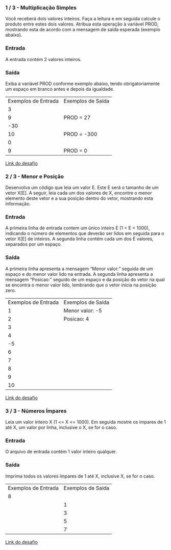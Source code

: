 <html>
  <head>
  </head>
  <body>
    <h3>1 / 3 - Multiplicação Simples</h3>
    <p>Você receberá dois valores inteiros. Faça a leitura e em seguida calcule o produto entre estes dois valores. Atribua esta operação à variável PROD, mostrando esta de acordo com a mensagem de saída esperada (exemplo abaixo).</p>
    <h3>Entrada</h3>
    <p>A entrada contém 2 valores inteiros.</p>
    <h3>Saída</h3>
    <p>Exiba a variável PROD conforme exemplo abaixo, tendo obrigatoriamente um espaço em branco antes e depois da igualdade.</p>
    <table>
      <tr><td>Exemplos de Entrada</td><td>Exemplos de Saída</td></tr>
      <tr><td>3</td><td></td></tr>
      <tr><td>9</td><td>PROD = 27</td></tr>
      <tr><td>-30</td><td></td></tr>
      <tr><td>10</td><td>PROD = -300</td></tr>
      <tr><td>0</td><td></td></tr>
      <tr><td>9</td><td>PROD = 0</td></tr>
    </table>
    <a href="https://github.com/ErikRibeiro/Desafios-DIO-Inter-Java-Developer/blob/main/JavaDIO/src/br/com/digitaloneinnovation/MinhaPrimeiraClasse.java">Link do desafio</a><br>
    <h3>2 / 3 - Menor e Posição</h3>
    <p>Desenvolva um código que leia um valor E. Este E será o tamanho de um vetor X[E]. A seguir, leia cada um dos valores de X, encontre o menor elemento deste vetor e a sua posição dentro do vetor, mostrando esta informação.</p>
    <h3>Entrada</h3>
    <p>A primeira linha de entrada contem um único inteiro E (1 < E < 1000), indicando o número de elementos que deverão ser lidos em seguida para o vetor X[E] de inteiros. A segunda linha contém cada um dos E valores, separados por um espaço.</p>
    <h3>Saída</h3>
    <p>A primeira linha apresenta a mensagem “Menor valor:” seguida de um espaço e do menor valor lido na entrada. A segunda linha apresenta a mensagem “Posicao:” seguido de um espaço e da posição do vetor na qual se encontra o menor valor lido, lembrando que o vetor inicia na posição zero.</p>
    <table>
      <tr><td>Exemplos de Entrada</td><td>Exemplos de Saída</td></tr>
      <tr><td>1</td><td>Menor valor: -5</td></tr>
      <tr><td>2</td><td>Posicao: 4</td></tr>
      <tr><td>3</td><td></td></tr>
      <tr><td>4</td><td></td></tr>
      <tr><td>-5</td><td></td></tr>
      <tr><td>6</td><td></td></tr>
      <tr><td>7</td><td></td></tr>
      <tr><td>8</td><td></td></tr>
      <tr><td>9</td><td></td></tr>
      <tr><td>10</td><td></td></tr>
    </table>
    <a href="https://github.com/ErikRibeiro/Desafios-DIO-GFT-START-2-Java/blob/main/Desafio-Dio/src/DesafiosMatem%C3%A1ticosJava/VisitaNaFeira.java">Link do desafio</a><br>
    <h3>3 / 3 - Números Ímpares</h3>
    <p>Leia um valor inteiro X (1 <= X <= 1000). Em seguida mostre os ímpares de 1 até X, um valor por linha, inclusive o X, se for o caso.</p>
    <h3>Entrada</h3>
    <p>O arquivo de entrada contém 1 valor inteiro qualquer.</p>
    <h3>Saída</h3>
    <p>Imprima todos os valores ímpares de 1 até X, inclusive X, se for o caso.</p>
    <table>
      <tr><td>Exemplos de Entrada</td><td>Exemplos de Saída</td></tr>
      <tr><td>8</td><td></td></tr>
      <tr><td></td><td>1</td></tr>
      <tr><td></td><td>3</td></tr>
      <tr><td></td><td>5</td></tr>
      <tr><td></td><td>7</td></tr>
    </table>
    <a href="https://github.com/ErikRibeiro/Desafios-DIO-GFT-START-2-Java/blob/main/Desafio-Dio/src/DesafiosMatem%C3%A1ticosJava/VisitaNaFeira.java">Link do desafio</a><br>
  </body>
</html>
